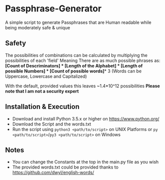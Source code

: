 # Passphrase-Generator
A simple script to generate Passphrases that are Human readable while being moderately safe &amp; unique

## Safety
The possibilities of combinations can be calculated by multiplying the possibilities of each 'field'
Meaning There are as much possible phrases as:<br>
__[Count of Descriminators] * [Length of the Alphabet] * [Length of possible Numbers] * [Count of possible words]__* 3 (Words can be Uppercase, Lowercase and Capitalized)

With the default, provided values this leaves
~1.4*10^12 possibilities
**Please note that I am not a security expert**

## Installation & Execution
+ Download and install Python 3.5.x or higher on https://www.python.org/
+ Download the Script and the words.txt
+ Run the script using `python3 <path/to/script>` on UNIX Platforms or `py <path/to/script>`/`py3 <path/to/script>` on Windows

## Notes
+ You can change the Constants at the top in the main.py file as you wish
+ The provided words.txt could be provided thanks to https://github.com/dwyl/english-words/
